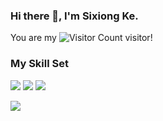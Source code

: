 ### Hi there 👋, I'm Sixiong Ke. 



<!--
- 🔭 I’m currently working on something cool.
![](https://github-readme-stats.vercel.app/api?username=Ktn1ga&show_icons=true&theme=transparent)
-->

You are my ![Visitor Count](https://profile-counter.glitch.me/Ktn1ga/count.svg) visitor!


### My Skill Set
![](https://img.shields.io/badge/C-00599C?style=for-the-badge&logo=c&logoColor=white)
![](https://img.shields.io/badge/C%2B%2B-00599C?style=for-the-badge&logo=c%2B%2B&logoColor=white)
![](https://img.shields.io/badge/Python-3776AB?style=for-the-badge&logo=python&logoColor=white)

![](https://github-readme-stats.vercel.app/api/top-langs/?username=Ktn1ga&theme=blue-green)
